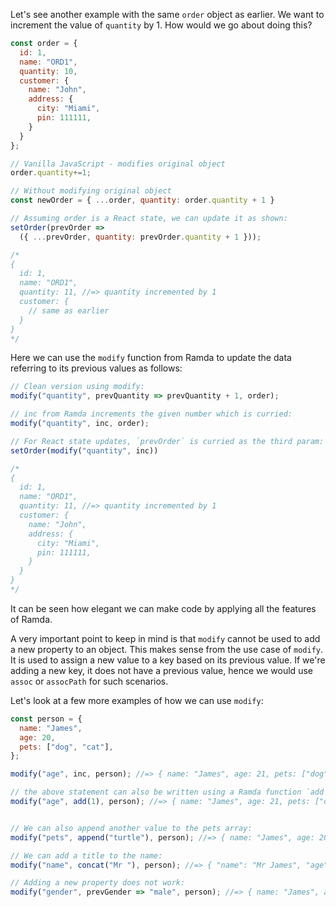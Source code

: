 Let's see another example with the same `order` object as earlier. We want to increment the value of `quantity` by 1. How would we go about doing this?

```js
const order = {
  id: 1,
  name: "ORD1",
  quantity: 10,
  customer: {
    name: "John",
    address: {
      city: "Miami",
      pin: 111111,
    }
  }
};

// Vanilla JavaScript - modifies original object
order.quantity+=1;

// Without modifying original object
const newOrder = { ...order, quantity: order.quantity + 1 }

// Assuming order is a React state, we can update it as shown:
setOrder(prevOrder =>
  ({ ...prevOrder, quantity: prevOrder.quantity + 1 }));

/*
{
  id: 1,
  name: "ORD1",
  quantity: 11, //=> quantity incremented by 1
  customer: {
    // same as earlier
  }
}
*/
```

Here we can use the `modify` function from Ramda to update the data referring to its previous values as follows:
```js
// Clean version using modify:
modify("quantity", prevQuantity => prevQuantity + 1, order);

// inc from Ramda increments the given number which is curried:
modify("quantity", inc, order);

// For React state updates, `prevOrder` is curried as the third param:
setOrder(modify("quantity", inc))

/*
{
  id: 1,
  name: "ORD1",
  quantity: 11, //=> quantity incremented by 1
  customer: {
    name: "John",
    address: {
      city: "Miami",
      pin: 111111,
    }
  }
}
*/
```
It can be seen how elegant we can make code by applying all the features of Ramda.

A very important point to keep in mind is that `modify` cannot be used to add a new property to an object. This makes sense from the use case of `modify`. It is used to assign a new value to a key based on its previous value. If we're adding a new key, it does not have a previous value, hence we would use `assoc` or `assocPath` for such scenarios.

Let's look at a few more examples of how we can use `modify`:

```js
const person = {
  name: "James",
  age: 20,
  pets: ["dog", "cat"],
};

modify("age", inc, person); //=> { name: "James", age: 21, pets: ["dog", "cat"] }

// the above statement can also be written using a Ramda function `add` like this:
modify("age", add(1), person); //=> { name: "James", age: 21, pets: ["dog", "cat"] }


// We can also append another value to the pets array:
modify("pets", append("turtle"), person); //=> { name: "James", age: 20, pets: ["dog", "cat", "turtle"] }

// We can add a title to the name:
modify("name", concat("Mr "), person); //=> { "name": "Mr James", "age": 20, "pets": ["dog", "cat"] }

// Adding a new property does not work:
modify("gender", prevGender => "male", person); //=> { name: "James", age: 20, pets: ["dog", "cat"] } (Fails silently, no changes introduced)
```
